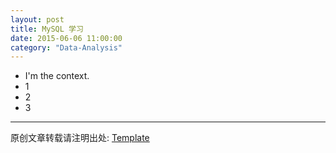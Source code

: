 ```yaml
---
layout: post
title: MySQL 学习
date: 2015-06-06 11:00:00
category: "Data-Analysis"
---
```


- I'm the context.
- 1
- 2
- 3


---

原创文章转载请注明出处: [Template](http://platinhom.github.io/other/1111/11/11/Template.html)
